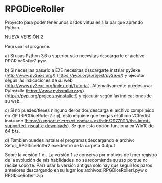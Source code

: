 # RPGDiceRoller

Proyecto para poder tener unos dados virtuales a la par que aprendo Python.

NUEVA VERSIÓN 2

Para usar el programa:

a)  Si usas Python 3.6 o superior solo necesitas descargarte el archivo RPGDiceRoller2.pyw.

b)  Si necesitas pasarlo a EXE necesitas descargarte instalar py2exe (http://www.py2exe.org/) (https://pypi.org/project/py2exe/) y ejecutar según las indicaciones de su web (http://www.py2exe.org/index.cgi/Tutorial). Alternativamente puedes usar PyInstalle (https://www.pyinstaller.org/) (https://pypi.org/project/pyinstaller/) y ejecutar según las indicaciones de su web.

c)  Si no puedes/tienes ninguno de los dos descarga el archivo comprimido en ZIP (RPGDiceRoller2.zip), esto requiere que tengas el último VCRedist instalado (https://support.microsoft.com/es-es/help/2977003/the-latest-supported-visual-c-downloads). Se que esta opción funciona en Win10 de 64 bits.

d) Tambien puedes instalar el programas descargando el archivo Setup_RPGDiceRoller2.exe dentro de la carpeta Output

Sobre la versión 1.x...
La versión 1 se conserva por motivos de tener registro de la evolución de mis habilidades, no se recomienda su uso porque no recibe soporte.
Para usar la versión antigua solo hay que seguir los pasos anteriores descargando en su lugar los archivos: RPGDiceRoller1.pyw o RPGDiceRoller1.zip
